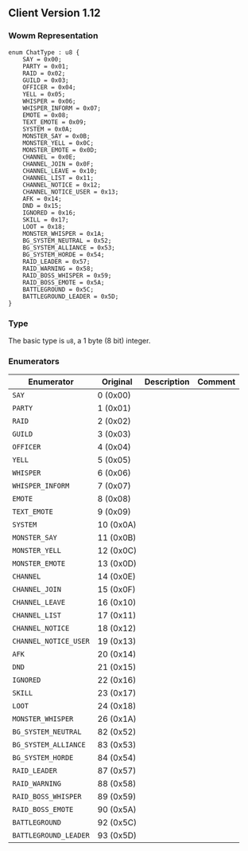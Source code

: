 ## Client Version 1.12

### Wowm Representation
```rust,ignore
enum ChatType : u8 {
    SAY = 0x00;    
    PARTY = 0x01;    
    RAID = 0x02;    
    GUILD = 0x03;    
    OFFICER = 0x04;    
    YELL = 0x05;    
    WHISPER = 0x06;    
    WHISPER_INFORM = 0x07;    
    EMOTE = 0x08;    
    TEXT_EMOTE = 0x09;    
    SYSTEM = 0x0A;    
    MONSTER_SAY = 0x0B;    
    MONSTER_YELL = 0x0C;    
    MONSTER_EMOTE = 0x0D;    
    CHANNEL = 0x0E;    
    CHANNEL_JOIN = 0x0F;    
    CHANNEL_LEAVE = 0x10;    
    CHANNEL_LIST = 0x11;    
    CHANNEL_NOTICE = 0x12;    
    CHANNEL_NOTICE_USER = 0x13;    
    AFK = 0x14;    
    DND = 0x15;    
    IGNORED = 0x16;    
    SKILL = 0x17;    
    LOOT = 0x18;    
    MONSTER_WHISPER = 0x1A;    
    BG_SYSTEM_NEUTRAL = 0x52;    
    BG_SYSTEM_ALLIANCE = 0x53;    
    BG_SYSTEM_HORDE = 0x54;    
    RAID_LEADER = 0x57;    
    RAID_WARNING = 0x58;    
    RAID_BOSS_WHISPER = 0x59;    
    RAID_BOSS_EMOTE = 0x5A;    
    BATTLEGROUND = 0x5C;    
    BATTLEGROUND_LEADER = 0x5D;    
}

```
### Type
The basic type is `u8`, a 1 byte (8 bit) integer.
### Enumerators
| Enumerator | Original  | Description | Comment |
| --------- | -------- | ----------- | ------- |
| `SAY` | 0 (0x00) |  |  |
| `PARTY` | 1 (0x01) |  |  |
| `RAID` | 2 (0x02) |  |  |
| `GUILD` | 3 (0x03) |  |  |
| `OFFICER` | 4 (0x04) |  |  |
| `YELL` | 5 (0x05) |  |  |
| `WHISPER` | 6 (0x06) |  |  |
| `WHISPER_INFORM` | 7 (0x07) |  |  |
| `EMOTE` | 8 (0x08) |  |  |
| `TEXT_EMOTE` | 9 (0x09) |  |  |
| `SYSTEM` | 10 (0x0A) |  |  |
| `MONSTER_SAY` | 11 (0x0B) |  |  |
| `MONSTER_YELL` | 12 (0x0C) |  |  |
| `MONSTER_EMOTE` | 13 (0x0D) |  |  |
| `CHANNEL` | 14 (0x0E) |  |  |
| `CHANNEL_JOIN` | 15 (0x0F) |  |  |
| `CHANNEL_LEAVE` | 16 (0x10) |  |  |
| `CHANNEL_LIST` | 17 (0x11) |  |  |
| `CHANNEL_NOTICE` | 18 (0x12) |  |  |
| `CHANNEL_NOTICE_USER` | 19 (0x13) |  |  |
| `AFK` | 20 (0x14) |  |  |
| `DND` | 21 (0x15) |  |  |
| `IGNORED` | 22 (0x16) |  |  |
| `SKILL` | 23 (0x17) |  |  |
| `LOOT` | 24 (0x18) |  |  |
| `MONSTER_WHISPER` | 26 (0x1A) |  |  |
| `BG_SYSTEM_NEUTRAL` | 82 (0x52) |  |  |
| `BG_SYSTEM_ALLIANCE` | 83 (0x53) |  |  |
| `BG_SYSTEM_HORDE` | 84 (0x54) |  |  |
| `RAID_LEADER` | 87 (0x57) |  |  |
| `RAID_WARNING` | 88 (0x58) |  |  |
| `RAID_BOSS_WHISPER` | 89 (0x59) |  |  |
| `RAID_BOSS_EMOTE` | 90 (0x5A) |  |  |
| `BATTLEGROUND` | 92 (0x5C) |  |  |
| `BATTLEGROUND_LEADER` | 93 (0x5D) |  |  |
